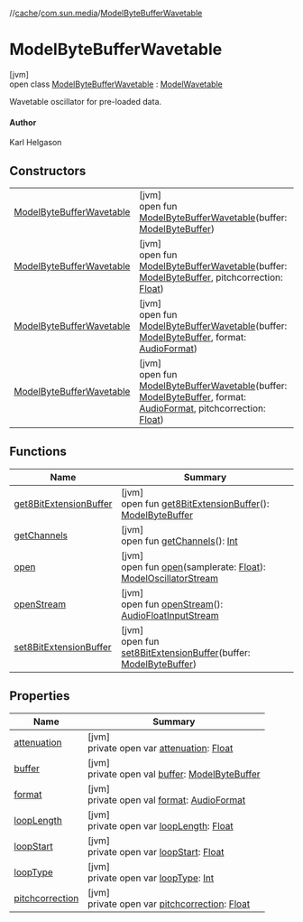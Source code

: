//[cache](../../../index.md)/[com.sun.media](../index.md)/[ModelByteBufferWavetable](index.md)

# ModelByteBufferWavetable

[jvm]\
open class [ModelByteBufferWavetable](index.md) : [ModelWavetable](../-model-wavetable/index.md)

Wavetable oscillator for pre-loaded data.

#### Author

Karl Helgason

## Constructors

| | |
|---|---|
| [ModelByteBufferWavetable](-model-byte-buffer-wavetable.md) | [jvm]<br>open fun [ModelByteBufferWavetable](-model-byte-buffer-wavetable.md)(buffer: [ModelByteBuffer](../-model-byte-buffer/index.md)) |
| [ModelByteBufferWavetable](-model-byte-buffer-wavetable.md) | [jvm]<br>open fun [ModelByteBufferWavetable](-model-byte-buffer-wavetable.md)(buffer: [ModelByteBuffer](../-model-byte-buffer/index.md), pitchcorrection: [Float](https://kotlinlang.org/api/latest/jvm/stdlib/kotlin/-float/index.html)) |
| [ModelByteBufferWavetable](-model-byte-buffer-wavetable.md) | [jvm]<br>open fun [ModelByteBufferWavetable](-model-byte-buffer-wavetable.md)(buffer: [ModelByteBuffer](../-model-byte-buffer/index.md), format: [AudioFormat](https://docs.oracle.com/javase/8/docs/api/javax/sound/sampled/AudioFormat.html)) |
| [ModelByteBufferWavetable](-model-byte-buffer-wavetable.md) | [jvm]<br>open fun [ModelByteBufferWavetable](-model-byte-buffer-wavetable.md)(buffer: [ModelByteBuffer](../-model-byte-buffer/index.md), format: [AudioFormat](https://docs.oracle.com/javase/8/docs/api/javax/sound/sampled/AudioFormat.html), pitchcorrection: [Float](https://kotlinlang.org/api/latest/jvm/stdlib/kotlin/-float/index.html)) |

## Functions

| Name | Summary |
|---|---|
| [get8BitExtensionBuffer](get8-bit-extension-buffer.md) | [jvm]<br>open fun [get8BitExtensionBuffer](get8-bit-extension-buffer.md)(): [ModelByteBuffer](../-model-byte-buffer/index.md) |
| [getChannels](get-channels.md) | [jvm]<br>open fun [getChannels](get-channels.md)(): [Int](https://kotlinlang.org/api/latest/jvm/stdlib/kotlin/-int/index.html) |
| [open](open.md) | [jvm]<br>open fun [open](open.md)(samplerate: [Float](https://kotlinlang.org/api/latest/jvm/stdlib/kotlin/-float/index.html)): [ModelOscillatorStream](../-model-oscillator-stream/index.md) |
| [openStream](open-stream.md) | [jvm]<br>open fun [openStream](open-stream.md)(): [AudioFloatInputStream](../-audio-float-input-stream/index.md) |
| [set8BitExtensionBuffer](set8-bit-extension-buffer.md) | [jvm]<br>open fun [set8BitExtensionBuffer](set8-bit-extension-buffer.md)(buffer: [ModelByteBuffer](../-model-byte-buffer/index.md)) |

## Properties

| Name | Summary |
|---|---|
| [attenuation](attenuation.md) | [jvm]<br>private open var [attenuation](attenuation.md): [Float](https://kotlinlang.org/api/latest/jvm/stdlib/kotlin/-float/index.html) |
| [buffer](buffer.md) | [jvm]<br>private open val [buffer](buffer.md): [ModelByteBuffer](../-model-byte-buffer/index.md) |
| [format](format.md) | [jvm]<br>private open val [format](format.md): [AudioFormat](https://docs.oracle.com/javase/8/docs/api/javax/sound/sampled/AudioFormat.html) |
| [loopLength](loop-length.md) | [jvm]<br>private open var [loopLength](loop-length.md): [Float](https://kotlinlang.org/api/latest/jvm/stdlib/kotlin/-float/index.html) |
| [loopStart](loop-start.md) | [jvm]<br>private open var [loopStart](loop-start.md): [Float](https://kotlinlang.org/api/latest/jvm/stdlib/kotlin/-float/index.html) |
| [loopType](loop-type.md) | [jvm]<br>private open var [loopType](loop-type.md): [Int](https://kotlinlang.org/api/latest/jvm/stdlib/kotlin/-int/index.html) |
| [pitchcorrection](pitchcorrection.md) | [jvm]<br>private open var [pitchcorrection](pitchcorrection.md): [Float](https://kotlinlang.org/api/latest/jvm/stdlib/kotlin/-float/index.html) |
